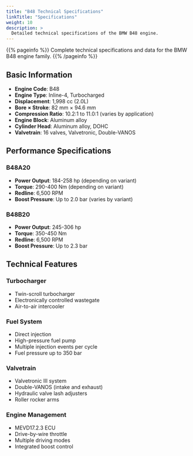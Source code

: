 ```yaml
---
title: "B48 Technical Specifications"
linkTitle: "Specifications"
weight: 10
description: >
  Detailed technical specifications of the BMW B48 engine.
---
```


{{% pageinfo %}}
Complete technical specifications and data for the BMW B48 engine family.
{{% /pageinfo %}}

## Basic Information

- **Engine Code**: B48
- **Engine Type**: Inline-4, Turbocharged
- **Displacement**: 1,998 cc (2.0L)
- **Bore × Stroke**: 82 mm × 94.6 mm
- **Compression Ratio**: 10.2:1 to 11.0:1 (varies by application)
- **Engine Block**: Aluminum alloy
- **Cylinder Head**: Aluminum alloy, DOHC
- **Valvetrain**: 16 valves, Valvetronic, Double-VANOS

## Performance Specifications

### B48A20
- **Power Output**: 184-258 hp (depending on variant)
- **Torque**: 290-400 Nm (depending on variant)
- **Redline**: 6,500 RPM
- **Boost Pressure**: Up to 2.0 bar (varies by variant)

### B48B20
- **Power Output**: 245-306 hp
- **Torque**: 350-450 Nm
- **Redline**: 6,500 RPM
- **Boost Pressure**: Up to 2.3 bar

## Technical Features

### Turbocharger
- Twin-scroll turbocharger
- Electronically controlled wastegate
- Air-to-air intercooler

### Fuel System
- Direct injection
- High-pressure fuel pump
- Multiple injection events per cycle
- Fuel pressure up to 350 bar

### Valvetrain
- Valvetronic III system
- Double-VANOS (intake and exhaust)
- Hydraulic valve lash adjusters
- Roller rocker arms

### Engine Management
- MEVD17.2.3 ECU
- Drive-by-wire throttle
- Multiple driving modes
- Integrated boost control 